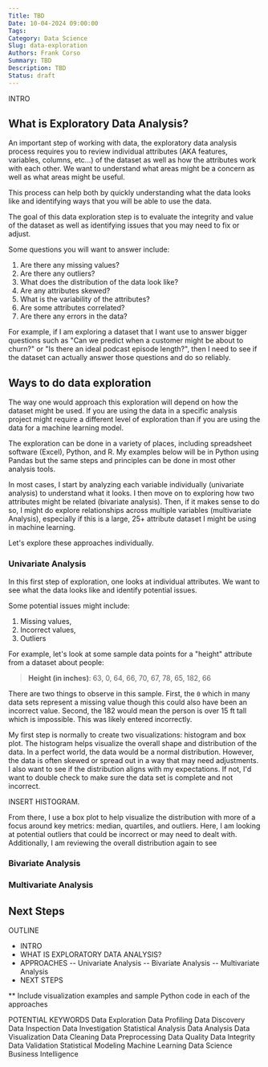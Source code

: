 ```yaml
---
Title: TBD
Date: 10-04-2024 09:00:00
Tags: 
Category: Data Science
Slug: data-exploration
Authors: Frank Corso
Summary: TBD
Description: TBD
Status: draft
---
```


INTRO

## What is Exploratory Data Analysis?

An important step of working with data, the exploratory data analysis process requires you to review individual attributes (AKA features, variables, columns, etc...) of the dataset as well as how the attributes work with each other. We want to understand what areas might be a concern as well as what areas might be useful.

This process can help both by quickly understanding what the data looks like and identifying ways that you will be able to use the data.

The goal of this data exploration step is to evaluate the integrity and value of the dataset as well as identifying issues that you may need to fix or adjust.

Some questions you will want to answer include:

1. Are there any missing values?
2. Are there any outliers?
3. What does the distribution of the data look like?
4. Are any attributes skewed?
5. What is the variability of the attributes?
6. Are some attributes correlated?
7. Are there any errors in the data?

For example, if I am exploring a dataset that I want use to answer bigger questions such as "Can we predict when a customer might be about to churn?" or "Is there an ideal podcast episode length?", then I need to see if the dataset can actually answer those questions and do so reliably.

## Ways to do data exploration

The way one would approach this exploration will depend on how the dataset might be used. If you are using the data in a specific analysis project might require a different level of exploration than if you are using the data for a machine learning model.

The exploration can be done in a variety of places, including spreadsheet software (Excel), Python, and R. My examples below will be in Python using Pandas but the same steps and principles can be done in most other analysis tools.

In most cases, I start by analyzing each variable individually (univariate analysis) to understand what it looks. I then move on to exploring how two attributes might be related (bivariate analysis). Then, if it makes sense to do so, I might do explore relationships across multiple variables (multivariate Analysis), especially if this is a large, 25+ attribute dataset I might be using in machine learning.

Let's explore these approaches individually.

### Univariate Analysis

In this first step of exploration, one looks at individual attributes. We want to see what the data looks like and identify potential issues.

Some potential issues might include:

1. Missing values,
2. Incorrect values,
3. Outliers

For example, let's look at some sample data points for a "height" attribute from a dataset about people:

> **Height (in inches)**: 63, 0, 64, 66, 70, 67, 78, 65, 182, 66

There are two things to observe in this sample. First, the `0` which in many data sets represent a missing value though this could also have been an incorrect value. Second, the 182 would mean the person is over 15 ft tall which is impossible. This was likely entered incorrectly.

My first step is normally to create two visualizations: histogram and box plot. The histogram helps visualize the overall shape and distribution of the data. In a perfect world, the data would be a normal distribution. However, the data is often skewed or spread out in a way that may need adjustments. I also want to see if the distribution aligns with my expectations. If not, I'd want to double check to make sure the data set is complete and not incorrect.

INSERT HISTOGRAM.

From there, I use a box plot to help visualize the distribution with more of a focus around key metrics: median, quartiles, and outliers. Here, I am looking at potential outliers that could be incorrect or may need to dealt with. Additionally, I am reviewing the overall distribution again to see


### Bivariate Analysis

### Multivariate Analysis

## Next Steps


OUTLINE
- INTRO
- WHAT IS EXPLORATORY DATA ANALYSIS?
- APPROACHES
-- Univariate Analysis
-- Bivariate Analysis
-- Multivariate Analysis
- NEXT STEPS

** Include visualization examples and sample Python code in each of the approaches

POTENTIAL KEYWORDS
Data Exploration
Data Profiling
Data Discovery
Data Inspection
Data Investigation
Statistical Analysis
Data Analysis
Data Visualization
Data Cleaning
Data Preprocessing
Data Quality
Data Integrity
Data Validation
Statistical Modeling
Machine Learning
Data Science
Business Intelligence
